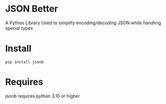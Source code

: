 # JSON Better
A Python Library Used to simplify encoding/decoding JSON while handling special types

# Install
```
pip install jsonb
```

# Requires
jsonb requires python 3.10 or higher